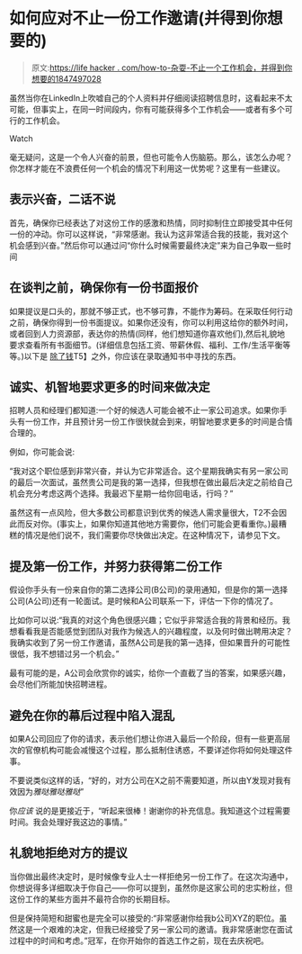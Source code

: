# 如何应对不止一份工作邀请(并得到你想要的)

> 原文:[https://life hacker . com/how-to-杂耍-不止一个工作机会，并得到你想要的1847497028](https://lifehacker.com/how-to-juggle-more-than-one-job-offer-and-get-what-you-1847497028)

虽然当你在LinkedIn上吹嘘自己的个人资料并仔细阅读招聘信息时，这看起来不太可能，但事实上，在同一时间段内，你有可能获得多个工作机会——或者有多个可行的工作机会。

Watch

毫无疑问，这是一个令人兴奋的前景，但也可能令人伤脑筋。那么，该怎么办呢？你怎样才能在不浪费任何一个机会的情况下利用这一优势呢？这里有一些建议。

## 表示兴奋，二话不说

首先，确保你已经表达了对这份工作的感激和热情，同时抑制住立即接受其中任何一份的冲动。你可以这样说，“非常感谢。我认为这非常适合我的技能，我对这个机会感到兴奋。”然后你可以通过问“你什么时候需要最终决定”来为自己争取一些时间

## 在谈判之前，确保你有一份书面报价

如果提议是口头的，那就不够正式，也不够可靠，不能作为筹码。在采取任何行动之前，确保你得到一份书面提议。如果你还没有，你可以利用这给你的额外时间，或者回到人力资源部，表达你的热情(同样，他们想知道你喜欢他们),然后礼貌地要求查看所有书面细节。(详细信息包括工资、带薪休假、福利、工作/生活平衡等等。)以下是 [除了钱](https://lifehacker.com/what-to-look-for-in-an-offer-letter-besides-the-money-1846922001)T5】之外，你应该在录取通知书中寻找的东西。

## 诚实、机智地要求更多的时间来做决定

招聘人员和经理们都知道:一个好的候选人可能会被不止一家公司追求。如果你手头有一份工作，并且预计另一份工作很快就会到来，明智地要求更多的时间是合情合理的。

例如，你可能会说:

“我对这个职位感到非常兴奋，并认为它非常适合。这个星期我确实有另一家公司的最后一次面试，虽然贵公司是我的第一选择，但我想在做出最后决定之前给自己机会充分考虑这两个选择。我最迟下星期一给你回电话，行吗？”

虽然这有一点风险，但大多数公司都意识到优秀的候选人需求量很大，T2不会因此而反对你。(事实上，如果你知道其他地方需要你，他们可能会更看重你。)最糟糕的情况是他们说不，我们需要你尽快做出决定。在这种情况下，请参见下文。

## 提及第一份工作，并努力获得第二份工作

假设你手头有一份来自你的第二选择公司(B公司)的录用通知，但是你的第一选择公司(A公司)还有一轮面试。是时候和A公司联系一下，评估一下你的情况了。

比如你可以说:“我真的对这个角色很感兴趣；它似乎非常适合我的背景和经历。我想看看我是否能感觉到团队对我作为候选人的兴趣程度，以及何时做出聘用决定？我确实收到了另一份工作邀请，虽然A公司是我的第一选择，但如果晋升的可能性很低，我不想错过另一个机会。”

最有可能的是，A公司会欣赏你的诚实，给你一个直截了当的答案，如果感兴趣，会尽他们所能加快招聘进程。

## 避免在你的幕后过程中陷入混乱

如果A公司回应了你的请求，表示他们想让你进入最后一个阶段，但有一些更高层次的官僚机构可能会减慢这个过程，那么抵制住诱惑，不要详述你将如何处理这件事。

不要说类似这样的话，“好的，对方公司在X之前不需要知道，所以由Y发现对我有效因为*雅哒雅哒雅哒*”

你*应该* 说的是更接近于，“听起来很棒！谢谢你的补充信息。我知道这个过程需要时间。我会处理好我这边的事情。”

## 礼貌地拒绝对方的提议

当你做出最终决定时，是时候像专业人士一样拒绝另一份工作了。在这次沟通中，你想说得多详细取决于你自己——你可以提到，虽然你是这家公司的忠实粉丝，但这份工作的某些方面并不最符合你的长期目标。

但是保持简短和甜蜜也是完全可以接受的:“非常感谢你给我b公司XYZ的职位。虽然这是一个艰难的决定，但我已经接受了另一家公司的邀请。我非常感谢您在面试过程中的时间和考虑。”冠军，在你开始你的首选工作之前，现在去庆祝吧。